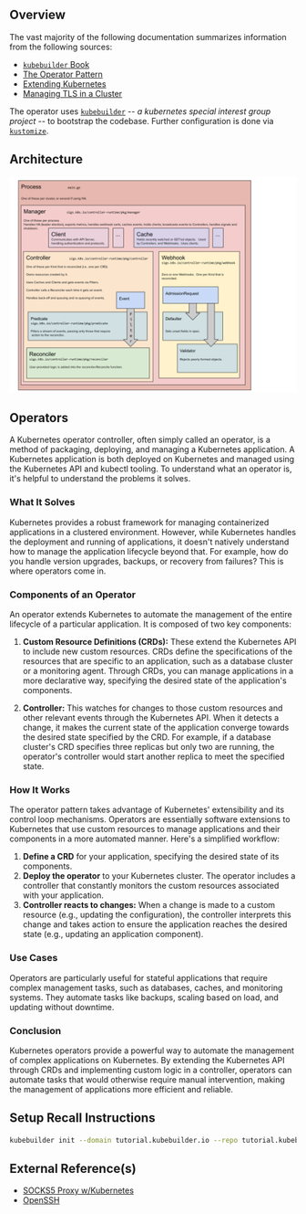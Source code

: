## Overview

The vast majority of the following documentation summarizes information from the following sources:

- [`kubebuilder` Book](https://book.kubebuilder.io)
- [The Operator Pattern](https://kubernetes.io/docs/concepts/extend-kubernetes/operator/#:~:text=Operators%20are%20software%20extensions%20to,principles%2C%20notably%20the%20control%20loop.)
- [Extending Kubernetes](https://kubernetes.io/docs/concepts/extend-kubernetes/api-extension/)
- [Managing TLS in a Cluster](https://kubernetes.io/docs/tasks/tls/managing-tls-in-a-cluster/)

The operator uses [`kubebuilder`](https://github.com/kubernetes-sigs/kubebuilder) -- _a kubernetes special interest group project_ -- to bootstrap the codebase.
Further configuration is done via [`kustomize`](https://github.com/kubernetes-sigs/kustomize).

## Architecture

![Architecture](./.documentation/architecture.svg)

## Operators

A Kubernetes operator controller, often simply called an operator, is a method of packaging, deploying, and managing a 
Kubernetes application. A Kubernetes application is both deployed on Kubernetes and managed using the Kubernetes API and 
kubectl tooling. To understand what an operator is, it's helpful to understand the problems it solves.

### What It Solves

Kubernetes provides a robust framework for managing containerized applications in a clustered environment. However, while 
Kubernetes handles the deployment and running of applications, it doesn't natively understand how to manage the application 
lifecycle beyond that. For example, how do you handle version upgrades, backups, or recovery from failures? This is where
operators come in.

### Components of an Operator

An operator extends Kubernetes to automate the management of the entire lifecycle of a particular application. It is 
composed of two key components:

1. **Custom Resource Definitions (CRDs):** These extend the Kubernetes API to include new custom resources. CRDs define the specifications of the resources that are specific to an application, such as a database cluster or a monitoring agent. Through CRDs, you can manage applications in a more declarative way, specifying the desired state of the application's components.

2. **Controller:** This watches for changes to those custom resources and other relevant events through the Kubernetes API. When it detects a change, it makes the current state of the application converge towards the desired state specified by the CRD. For example, if a database cluster's CRD specifies three replicas but only two are running, the operator's controller would start another replica to meet the specified state.

### How It Works

The operator pattern takes advantage of Kubernetes' extensibility and its control loop mechanisms. Operators are
essentially software extensions to Kubernetes that use custom resources to manage applications and their components
in a more automated manner. Here's a simplified workflow:

1. **Define a CRD** for your application, specifying the desired state of its components.
2. **Deploy the operator** to your Kubernetes cluster. The operator includes a controller that constantly monitors the custom resources associated with your application.
3. **Controller reacts to changes:** When a change is made to a custom resource (e.g., updating the configuration), the controller interprets this change and takes action to ensure the application reaches the desired state (e.g., updating an application component).

### Use Cases

Operators are particularly useful for stateful applications that require complex management tasks, such as databases, 
caches, and monitoring systems. They automate tasks like backups, scaling based on load, and updating without downtime.

### Conclusion

Kubernetes operators provide a powerful way to automate the management of complex applications on Kubernetes. By extending 
the Kubernetes API through CRDs and implementing custom logic in a controller, operators can automate tasks that would 
otherwise require manual intervention, making the management of applications more efficient and reliable.

## Setup Recall Instructions

```bash
kubebuilder init --domain tutorial.kubebuilder.io --repo tutorial.kubebuilder.io/project --project-name=<dns1123-label-string>

```

## External Reference(s)

- [SOCKS5 Proxy w/Kubernetes](https://kubernetes.io/docs/tasks/extend-kubernetes/socks5-proxy-access-api/)
- [OpenSSH](https://man.openbsd.org/ssh)
